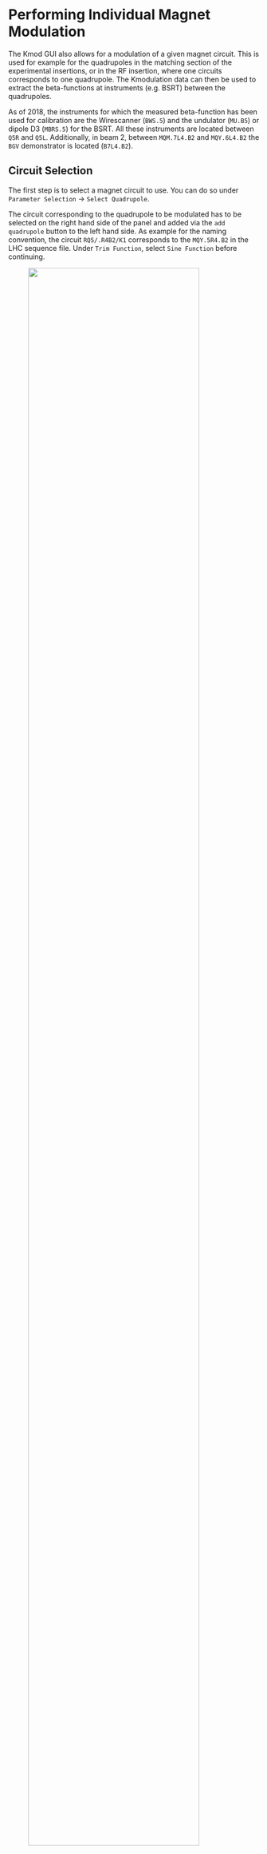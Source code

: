 # Performing Individual Magnet Modulation

The Kmod GUI also allows for a modulation of a given magnet circuit.
This is used for example for the quadrupoles in the matching section of the experimental insertions, or in the RF insertion, where one circuits corresponds to one quadrupole.
The Kmodulation data can then be used to extract the beta-functions at instruments (e.g. BSRT) between the quadrupoles.

As of 2018, the instruments for which the measured beta-function has been used for calibration are the Wirescanner (`BWS.5`) and the undulator (`MU.B5`) or dipole D3 (`MBRS.5`) for the BSRT.
All these instruments are located between `Q5R` and `Q5L`. 
Additionally, in beam 2, between `MQM.7L4.B2` and `MQY.6L4.B2` the `BGV` demonstrator is located (`B7L4.B2`).

## Circuit Selection

The first step is to select a magnet circuit to use.
You can do so under `Parameter Selection` -> `Select Quadrupole`.

The circuit corresponding to the quadrupole to be modulated has to be selected on the right hand side of the panel and added via the `add quadrupole` button to the left hand side.
As example for the naming convention, the circuit `RQ5/.R4B2/K1` corresponds to the `MQY.5R4.B2` in the LHC sequence file.
Under `Trim Function`, select `Sine Function` before continuing.

<figure>
  <img src="../../../assets/images/kmod_gui/select_quadrupole.png" width="90%" />
  <figcaption>Select circuits.</figcaption>
</figure>

## Trim Start

The trim current, frequency, and number of cycles should be entered on the right hand side of the window and need to be set via the `apply settings` button.
Normal values for trim I in IR4 are 2A at injection for the `Q5` and 12A at 6.5 TeV for the `Q5`.
Values for other magnets can be found in the elogbook in the shifts logs of the `28/04/2018` and `07/10/2016`.

Data acquisition is started with the `Start Acquiring` button, following by starting the trim with the `Start trim` button.
After the trim is finished, acquisition of data needs to be stopped using the `Stop Acquiring` button.

!!! todo
    Include screenshot of trim start

!!! warning
    The start and end time should be noted down in the elogbook for later data extraction, as no automatic extraction like in the IP modulation case exists. 

## Trim Extraction

After acquisition during a trim, data can then be extracted by selecting the circuit in the `Select Quadrupole` panel under `Parameter selection` and pushing the `extract previous trim` button.
The trim start and end times as well as the beam energy need to be entered.
In the following panel, the trim data can then be saved via the `Save magnet measurement` button.

!!! todo
    Include screenshot of trim extraction

The analysis of the extracted Kmod data is described in the [next section](trim_analysis.md).


*[BSRT]: Beam Synchrotron Radiatin Telescope
*[BGV]: Beam Gas Vertex detector (for beam size measurement)
*[LHC]: Large Hadron Collider